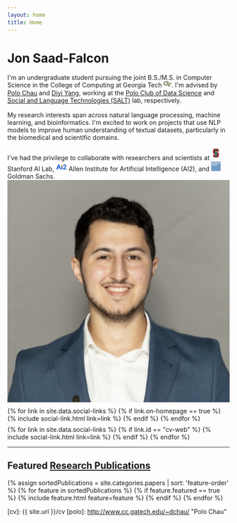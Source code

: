 ```yaml
---
layout: home
title: Home
---
```


<div id ="intro-wrapper" class="l-middle">
	<div id="intro-title-wrapper" class="intro-left">
		<h1 id="intro-title">Jon Saad-Falcon</h1>
		<!-- <div id="intro-subtitle">
			Undergrad in the College of Computing at Georgia Tech.
		</div> -->
	</div>
	<div class="intro-left">
	<div class="intro-left">
		I'm an undergraduate student pursuing the joint B.S./M.S. in Computer Science in the College of Computing at Georgia Tech <img class="intro-logo" style="width: 18px; padding-bottom: 3px;" src="/images/gt.png">. I'm advised by <a href="http://www.cc.gatech.edu/~dchau/">Polo Chau</a> and <a href="https://www.cc.gatech.edu/~dyang888/">Diyi Yang</a>, working at the <a href="http://poloclub.gatech.edu">Polo Club of Data Science</a> and <a href="https://www.cc.gatech.edu/~dyang888/group.html">Social and Language Technologies (SALT)</a> lab, respectively.
	</div>
	<div style="height: 1rem"></div>
	<div>
		My research interests span across natural language processing, machine learning, and bioinformatics. I'm excited to work on projects that use NLP models to improve human understanding of textual datasets, particularly in the biomedical and scientific domains. 
	</div>
	<div style="height: 1rem"></div>
	<div>
		I've had the privilege to collaborate with researchers and scientists at <img class="intro-logo" style="width: 22px; padding-bottom: 5px;" src="/images/stanford.svg"> Stanford AI Lab, <img class="intro-logo" style="width: 25px; padding-bottom: 3px;" src="/images/AI2.svg"> Allen Institute for Artificial Intelligence (AI2), and <img class="intro-logo" style="width: 22px" src="/images/goldmansachs.svg"> Goldman Sachs.
	</div>
</div>

<div class="intro-right">
	<img id="intro-image" class="intro-right" src="/images/jon.png">
	<div style="height: 0.5rem"></div>
	<div id="intro-image-links" class="intro-right">
		{% for link in site.data.social-links %}
			{% if link.on-homepage == true %}
				{% include social-link.html link=link %}
			{% endif %}
		{% endfor %}
	</div>
	<div style="height: 0.5rem"></div>
	<div id="intro-cv-wrapper" class="intro-right">
		{% for link in site.data.social-links %}
			{% if link.id == "cv-web" %}
				{% include social-link.html link=link %}
			{% endif %}
		{% endfor %}
		<!-- <div id="intro-cv"><a href="/cv">Here's my CV.</a></div> -->
	</div>
	</div>
</div>

<hr class="l-middle home-hr">

<h2 class="feature-title l-middle">
	Featured <a href="/cv#publications">Research Publications</a>
</h2>
<div class="cover-wrapper l-screen">
	{% assign sortedPublications = site.categories.papers | sort: 'feature-order' %}
	{% for feature in sortedPublications %}
		{% if feature.featured == true %}
			{% include feature.html feature=feature %}
		{% endif %}
	{% endfor %}
</div>



[gt]: http://www.gatech.edu "Georgia Tech"
[cse]: http://cse.gatech.edu "Georgia Tech Computational Science and Engineering"
[coc]: http://www.cc.gatech.edu "Georgia Tech College of Computing"

[cv]: {{ site.url }}/cv
[polo]: http://www.cc.gatech.edu/~dchau/ "Polo Chau"

